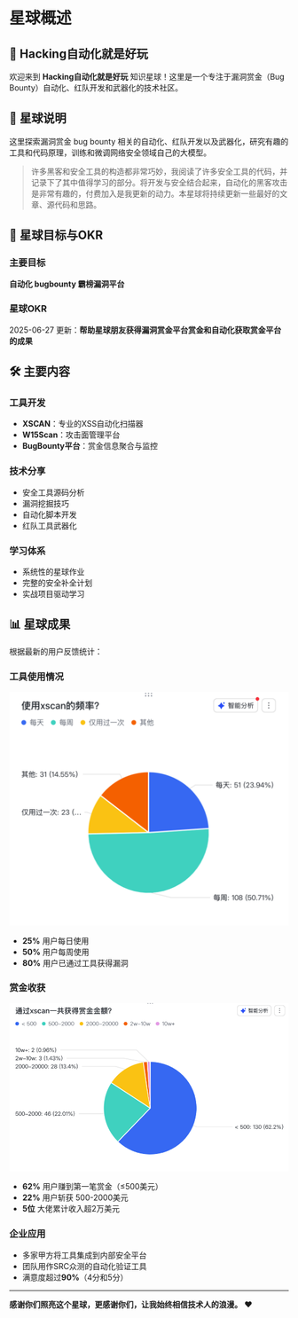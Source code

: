 # 星球概述

## 🌟 Hacking自动化就是好玩

欢迎来到 **Hacking自动化就是好玩** 知识星球！这里是一个专注于漏洞赏金（Bug Bounty）自动化、红队开发和武器化的技术社区。

## 📖 星球说明

这里探索漏洞赏金 bug bounty 相关的自动化、红队开发以及武器化，研究有趣的工具和代码原理，训练和微调网络安全领域自己的大模型。

> 许多黑客和安全工具的构造都非常巧妙，我阅读了许多安全工具的代码，并记录下了其中值得学习的部分。将开发与安全结合起来，自动化的黑客攻击是非常有趣的，付费加入是我更新的动力。本星球将持续更新一些最好的文章、源代码和思路。

## 🎯 星球目标与OKR

### 主要目标
**自动化 bugbounty 霸榜漏洞平台**

### 星球OKR

2025-06-27 更新：**帮助星球朋友获得漏洞赏金平台赏金和自动化获取赏金平台的成果**

## 🛠️ 主要内容

### 工具开发
- **XSCAN**：专业的XSS自动化扫描器
- **W15Scan**：攻击面管理平台
- **BugBounty平台**：赏金信息聚合与监控

### 技术分享
- 安全工具源码分析
- 漏洞挖掘技巧
- 自动化脚本开发
- 红队工具武器化

### 学习体系
- 系统性的星球作业
- 完整的安全补全计划
- 实战项目驱动学习

## 📊 星球成果

根据最新的用户反馈统计：

### 工具使用情况

![image-20250717224526443](./assets/image-20250717224526443.png)

- **25%** 用户每日使用
- **50%** 用户每周使用
- **80%** 用户已通过工具获得漏洞

### 赏金收获

![image-20250717224440869](./assets/image-20250717224440869.png)

- **62%** 用户赚到第一笔赏金（≤500美元）
- **22%** 用户斩获 500-2000美元
- **5位** 大佬累计收入超2万美元

### 企业应用
- 多家甲方将工具集成到内部安全平台
- 团队用作SRC众测的自动化验证工具
- 满意度超过**90%**（4分和5分）

---

**感谢你们照亮这个星球，更感谢你们，让我始终相信技术人的浪漫。** ❤️ 